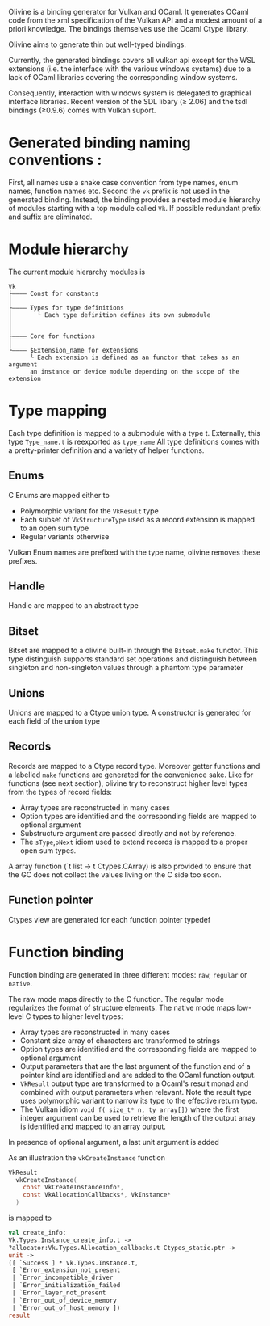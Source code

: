 
Olivine is a binding generator for Vulkan and OCaml.
It generates OCaml code from the xml specification of the Vulkan API and a modest
amount of a priori knowledge.
The bindings themselves use the Ocaml Ctype library.

Olivine aims to generate thin but well-typed bindings.

Currently, the generated bindings covers all vulkan api except for the WSL
extensions (i.e. the interface with the various windows systems) due to a lack
of OCaml libraries covering the corresponding window systems.

Consequently, interaction with windows system is delegated to graphical
interface libraries.
Recent version of the SDL libary (≥ 2.06) and the tsdl bindings (≥0.9.6)
comes with Vulkan suport.

# Generated binding naming conventions :

First, all names use a snake case convention from type names, enum names, function
names etc. Second the `vk` prefix is not used in the generated binding. Instead,
the binding provides a nested module hierarchy of modules starting with a top
module called `Vk`. If possible redundant prefix and suffix are eliminated.

# Module hierarchy

The current module hierarchy modules is

```
Vk
├———— Const for constants
│
├———— Types for type definitions
│       └ Each type definition defines its own submodule
│
│
├———— Core for functions
│
└———— $Extension_name for extensions
      └ Each extension is defined as an functor that takes as an argument
      an instance or device module depending on the scope of the extension
```

# Type mapping

Each type definition is mapped to a submodule with a type t.
Externally, this type `Type_name.t` is reexported as `type_name`
All type definitions comes with a pretty-printer definition and
a variety of helper functions.

## Enums

C Enums are mapped either to

  * Polymorphic variant for the `VkResult` type
  * Each subset of `VkStructureType` used as a record extension is mapped to an
open sum type
  * Regular variants otherwise

Vulkan Enum names are prefixed with the type name, olivine removes these prefixes.

## Handle

Handle are mapped to an abstract type

## Bitset

Bitset are mapped to a olivine built-in through the `Bitset.make` functor.
This type distinguish supports standard set operations and distinguish
between singleton and non-singleton values through a phantom type parameter

## Unions
  Unions are mapped to a Ctype union type.
  A constructor is generated for each field of the union type

## Records

Records are mapped to a Ctype record type.
Moreover getter functions and a labelled `make` functions are generated
for the convenience sake. Like for functions (see next section), olivine
try to reconstruct higher level types from the types of record fields:

   * Array types are reconstructed in many cases
   * Option types are identified and the corresponding fields are
     mapped to optional argument
   * Substructure argument are passed directly and not by reference.
   * The `sType`,`pNext` idiom used to extend records is mapped to a proper
   open sum types.

A array function (`t list -> t Ctypes.CArray) is also provided to ensure that
the GC does not collect the values living on the C side too soon.

## Function pointer

Ctypes view are generated for each function pointer typedef

# Function binding

Function binding are generated in three different modes: `raw`, `regular` or
`native`.

The raw mode maps directly to the C function.
The regular mode regularizes the format of structure elements.
The native mode maps low-level C types to higher level types:


* Array types are reconstructed in many cases
* Constant size  array of characters are transformed to strings
* Option types are identified and the corresponding fields are
  mapped to optional argument
* Output parameters that are the last argument of the function and of a pointer
  kind are identified and are added to the OCaml function output.
* `VkResult` output type are transformed to a Ocaml's result monad
   and combined with output parameters when relevant. Note the result type
   uses polymorphic variant to narrow its type to the effective return type.
* The Vulkan idiom `void f( size_t* n, ty array[])` where the first integer
  argument can be used to retrieve the length of the output array is identified
  and mapped to an array output.

In presence of optional argument, a last unit argument is added

As an illustration the `vkCreateInstance` function
```C
VkResult
  vkCreateInstance(
    const VkCreateInstanceInfo*,
    const VkAllocationCallbacks*, VkInstance*
  )
```

is mapped to

```OCaml
val create_info:
Vk.Types.Instance_create_info.t ->
?allocator:Vk.Types.Allocation_callbacks.t Ctypes_static.ptr ->
unit ->
([ `Success ] * Vk.Types.Instance.t,
 [ `Error_extension_not_present
 | `Error_incompatible_driver
 | `Error_initialization_failed
 | `Error_layer_not_present
 | `Error_out_of_device_memory
 | `Error_out_of_host_memory ])
result
```
